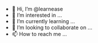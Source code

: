 - 👋 Hi, I’m @learnease
- 👀 I’m interested in ...
- 🌱 I’m currently learning ...
- 💞️ I’m looking to collaborate on ...
- 📫 How to reach me ...

<!---
learnease/learnease is a ✨ special ✨ repository because its `README.md` (this file) appears on your GitHub profile.
You can click the Preview link to take a look at your changes.
--->
